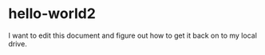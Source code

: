 # hello-world2
I want to edit this document and figure out how to get it back on to my local drive.

